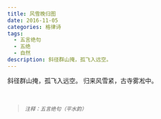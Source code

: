 ```yaml
---
title: 风雪晚归图
date: 2016-11-05
categories: 格律诗
tags:
  - 五言绝句
  - 五绝
  - 自然
description: 斜径群山掩，孤飞入远空。
---
```


斜径群山掩，孤飞入远空。
归来风雪紧，古寺雾凇中。

<br/>
<blockquote>
<p><small><i>注释：五言绝句（平水韵）</i></small></p>
</blockquote>
